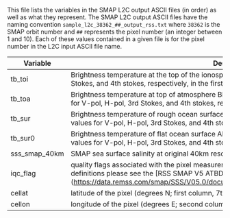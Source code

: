 This file lists the variables in the SMAP L2C output ASCII files (in order) as well as what they represent.
The SMAP L2C output ASCII files have the naming convention `sample_l2c_38362_##_output_rss.txt` where `38362` is the SMAP
orbit number and `##` represents the pixel number (an integer between 1 and 10).
Each of these values contained in a given file is for the pixel number in the L2C input ASCII file name.

| Variable | Description |
| --- | --- |
| tb_toi | Brightness temperature at the top of the ionosphere.  There are 4 values for V-pol, H-pol, 3rd Stokes, and 4th stokes, respectively, in the first row (K). |
| tb_toa | Brightness temperature at top of atmosphere BEFORE applying land correction.  There are 4 values for V-pol, H-pol, 3rd Stokes, and 4th stokes, respectively, in the second row (K). |
| tb_sur | Brightness temperature of rough ocean surface BEFORE applying roughness correction.  There are 4 values for V-pol, H-pol, 3rd Stokes, and 4th stokes, respectively, in the third row (K). |
| tb_sur0 | Brightness temperature of flat ocean surface AFTER applying roughness correction. There are 4 values for V-pol, H-pol, 3rd Stokes, and 4th stokes, respectively, in the 4th row (K). |
| sss_smap_40km | SMAP sea surface salinity at original 40km resolution (psu) |
| iqc_flag | quality flags associated with the pixel measurement.  All are located in the 6th row.  For quality flag definitions please see the [RSS SMAP V5 ATBD] (https://data.remss.com/smap/SSS/V05.0/documents/SMAP_NASA_RSS_Salinity_Release_V5.0.pdf) |
| cellat | latitude of the pixel (degrees N; first column, 7th row) |
| cellon | longitude of the pixel (degrees E; second column, 7th row) |
